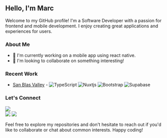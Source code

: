 ## Hello, I'm Marc

Welcome to my GitHub profile! I'm a Software Developer with a passion for frontend and mobile development. I enjoy creating great applications and experiences for users.

### About Me

- 🌱 I'm currently working on a mobile app using react native.
- 🤝 I'm looking to collaborate on something interesting!

### Recent Work

- [San Blas Valley](https://sanblasvalley.com/) - ![TypeScript](https://img.shields.io/badge/typescript-%23007ACC.svg?style=for-the-badge&logo=typescript&logoColor=white) ![Nuxtjs](https://img.shields.io/badge/Nuxt-002E3B?style=for-the-badge&logo=nuxtdotjs&logoColor=#00DC82) ![Bootstrap](https://img.shields.io/badge/bootstrap-%238511FA.svg?style=for-the-badge&logo=bootstrap&logoColor=white) ![Supabase](https://img.shields.io/badge/Supabase-3ECF8E?style=for-the-badge&logo=supabase&logoColor=white)

### Let's Connect
<a target="_blank" href="https://www.marcfinger.com/"><img src="https://img.shields.io/badge/-WEB-FF4088?style=for-the-badge&logo=Hugo&logoColor=white"></img></a>	
<a target="_blank" href="https://www.linkedin.com/in/marcffinger/"><img src="https://img.shields.io/badge/-LinkedIn-0077B5?style=for-the-badge&logo=Linkedin&logoColor=white"></img></a>
<a target="_blank" href="https://twitter.com/techwithmarc"><img src="https://img.shields.io/badge/-Twitter-1DA1F2?style=for-the-badge&logo=Twitter&logoColor=white"></img></a>

Feel free to explore my repositories and don't hesitate to reach out if you'd like to collaborate or chat about common interests. Happy coding!
